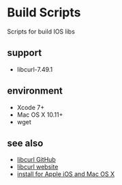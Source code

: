 # Build Scripts
Scripts for build IOS libs

## support
* libcurl-7.49.1

## environment
* Xcode 7+
* Mac OS X 10.11+
* wget

## see also
* [libcurl GitHub](https://github.com/curl/curl)
* [libcurl website](https://curl.haxx.se/libcurl/)
* [install for Apple iOS and Mac OS X](https://curl.haxx.se/docs/install.html)

